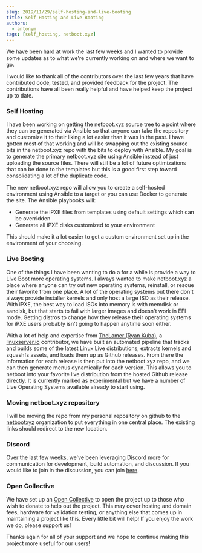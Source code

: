```yaml
---
slug: 2019/11/29/self-hosting-and-live-booting
title: Self Hosting and Live Booting
authors:
  - antonym
tags: [self_hosting, netboot.xyz]
---
```


We have been hard at work the last few weeks and I wanted to provide some updates as to what we're currently working on and where we want to go.

I would like to thank all of the contributors over the last few years that have contributed code, tested, and provided feedback for the project. The contributions have all been really helpful and have helped keep the project up to date.

<!-- truncate -->

### Self Hosting

I have been working on getting the netboot.xyz source tree to a point where they can be generated via Ansible so that anyone can take the repository and customize it to their liking a lot easier than it was in the past. I have gotten most of that working and will be swapping out the existing source bits in the netboot.xyz repo with the bits to deploy with Ansible. My goal is to generate the primary netboot.xyz site using Ansible instead of just uploading the source files. There will still be a lot of future optimizations that can be done to the templates but this is a good first step toward consolidating a lot of the duplicate code.

The new netboot.xyz repo will allow you to create a self-hosted environment using Ansible to a target or you can use Docker to generate the site.  The Ansible playbooks will:

* Generate the iPXE files from templates using default settings which can be overridden
* Generate all iPXE disks customized to your environment

This should make it a lot easier to get a custom environment set up in the environment of your choosing.

### Live Booting

One of the things I have been wanting to do a for a while is provide a way to Live Boot more operating systems.  I always wanted to make netboot.xyz a place where anyone can try out new operating systems, reinstall, or rescue their favorite from one place. A lot of the operating systems out there don't always provide installer kernels and only host a large ISO as their release. With iPXE, the best way to load ISOs into memory is with memdisk or sandisk, but that starts to fail with larger images and doesn't work in EFI mode. Getting distros to change how they release their operating systems for iPXE users probably isn't going to happen anytime soon either.

With a lot of help and expertise from [TheLamer (Ryan Kuba)](https://github.com/thelamer), a [linuxserver.io](https://linuxserver.io) contributor, we have built an automated pipeline that tracks and builds some of the latest Linux Live distributions, extracts kernels and squashfs assets, and loads them up as Github releases.  From there the information for each release is then put into the netboot.xyz repo, and we can then generate menus dynamically for each version.  This allows you to netboot into your favorite live distribution from the hosted Github release directly.  It is currently marked as experimental but we have a number of Live Operating Systems available already to start using.

### Moving netboot.xyz repository

I will be moving the repo from my personal repository on github to the [netbootxyz](https://github.com/netbootxyz) organization to put everything in one central place. The existing links should redirect to the new location.

### Discord

Over the last few weeks, we've been leveraging Discord more for communication for development, build automation, and discussion. If you would like to join in the discussion, you can join [here](https://discord.gg/An6PA2a).


### Open Collective

We have set up an [Open Collective](https://opencollective.com/netbootxyz) to open the project up to those who wish to donate to help out the project. This may cover hosting and domain fees, hardware for validation testing, or anything else that comes up in maintaining a project like this. Every little bit will help! If you enjoy the work we do, please support us!

Thanks again for all of your support and we hope to continue making this project more useful for our users!
